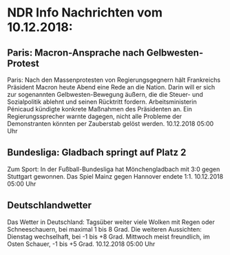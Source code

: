 # NDR Info Nachrichten vom 10.12.2018:


## Paris: Macron-Ansprache nach Gelbwesten-Protest
Paris: Nach den Massenprotesten von Regierungsgegnern hält Frankreichs Präsident Macron heute Abend eine Rede an die Nation. Darin will er sich zur sogenannten Gelbwesten-Bewegung äußern, die die Steuer- und Sozialpolitik ablehnt und seinen Rücktritt fordern. Arbeitsministerin Pénicaud kündigte konkrete Maßnahmen des Präsidenten an. Ein Regierungssprecher warnte dagegen, nicht alle Probleme der Demonstranten könnten per Zauberstab gelöst werden. 10.12.2018 05:00 Uhr 

## Bundesliga: Gladbach springt auf Platz 2
Zum Sport: In der Fußball-Bundesliga hat Mönchengladbach mit 3:0 gegen Stuttgart gewonnen. Das Spiel Mainz gegen Hannover endete 1:1. 10.12.2018 05:00 Uhr 

## Deutschlandwetter
Das Wetter in Deutschland: Tagsüber weiter viele Wolken mit Regen oder Schneeschauern, bei maximal 1 bis 8 Grad. Die weiteren Aussichten:
Dienstag wechselhaft, bei -1 bis +8 Grad. Mittwoch meist freundlich, im Osten Schauer, -1 bis +5 Grad. 10.12.2018 05:00 Uhr 
